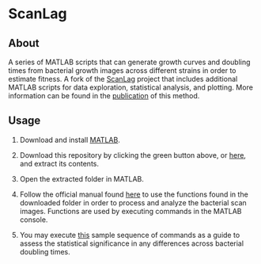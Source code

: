 # ScanLag

## About
A series of MATLAB scripts that can generate growth curves and doubling times from bacterial growth images across different strains in order to estimate fitness. A fork of the [ScanLag](https://github.com/oferfrid/NQBMatlab/tree/V16) project that includes additional MATLAB scripts for data exploration, statistical analysis, and plotting. More information can be found in the [publication](https://www.ncbi.nlm.nih.gov/pmc/articles/PMC4215631/) of this method. 

## Usage
1. Download and install [MATLAB](https://www.mathworks.com/downloads/web_downloads/?s_tid=srctitle).  

2. Download this repository by clicking the green button above, or [here](https://github.com/UnexceptedSpectic/ScanLag/archive/master.zip), and extract its contents.  

3. Open the extracted folder in MATLAB.  

4. Follow the official manual found [here](https://github.com/UnexceptedSpectic/ScanLag/blob/master/usage_manual.pdf) to use the functions found in the downloaded folder in order to process and analyze the bacterial scan images. Functions are used by executing commands in the MATLAB console.  

5. You may execute [this](https://github.com/UnexceptedSpectic/ScanLag/blob/master/sample_procedure.pdf) sample sequence of commands as a guide to assess the statistical significance in any differences across bacterial doubling times.  
